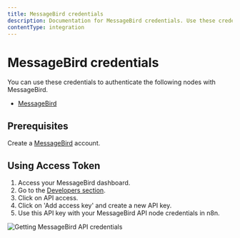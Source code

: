 ```yaml
---
title: MessageBird credentials
description: Documentation for MessageBird credentials. Use these credentials to authenticate MessageBird in n8n, a workflow automation platform.
contentType: integration
---
```


# MessageBird credentials

You can use these credentials to authenticate the following nodes with MessageBird.

- [MessageBird](/integrations/builtin/app-nodes/n8n-nodes-base.messagebird/)

## Prerequisites

Create a [MessageBird](https://www.messagebird.com/en/) account. 

## Using Access Token

1. Access your MessageBird dashboard.
2. Go to the [Developers section](https://dashboard.messagebird.com/en/developers/access).
3. Click on API access.
4. Click on 'Add access key' and create a new API key.
5. Use this API key with your MessageBird API node credentials in n8n.

![Getting MessageBird API credentials](/_images/integrations/builtin/credentials/messagebird/using-access-token.gif)

